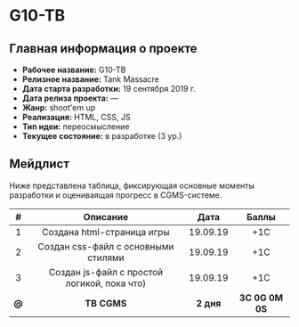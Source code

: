 # G10-TB

## Главная информация о проекте

* __Рабочее название:__ G10-TB
* __Релизное название:__ Tank Massacre
* __Дата старта разработки:__ 19 сентября 2019 г.
* __Дата релиза проекта:__ —
* __Жанр:__ shoot'em up
* __Реализация:__ HTML, CSS, JS
* __Тип идеи:__ переосмысление
* __Текущее состояние:__ в разработке (3 ур.)

## Мейдлист

Ниже представлена таблица, фиксирующая основные моменты разработки и оцениваящая прогресс в CGMS-системе.

|#|Описание|Дата|Баллы|
|:--:|:--:|:--:|:--:|
|1|Создана html-страница игры|19.09.19|+1C|
|2|Создан css-файл с основными стилями|19.09.19|+1C|
|3|Создан js-файл с простой логикой, пока что)|19.09.19|+1C|
|**@**|**TB CGMS**|**2 дня**|**3С 0G 0M 0S**|
